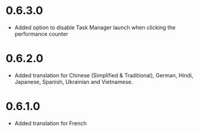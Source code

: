 # 0.6.3.0
- Added option to disable Task Manager launch when clicking the performance counter

# 0.6.2.0
- Added translation for Chinese (Simplified & Traditional), German, Hindi, Japanese, Spanish, Ukrainian and Vietnamese.

# 0.6.1.0
- Added translation for French